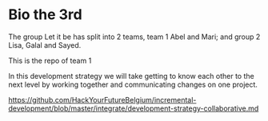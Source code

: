 # Bio the 3rd

The group Let it be has split into 2 teams, team 1 Abel and Mari; and group 2 Lisa, Galal and Sayed.

This is the repo of team 1

In this development strategy we will take getting to know each other to the next level by working together and communicating changes on one project.

https://github.com/HackYourFutureBelgium/incremental-development/blob/master/integrate/development-strategy-collaborative.md
